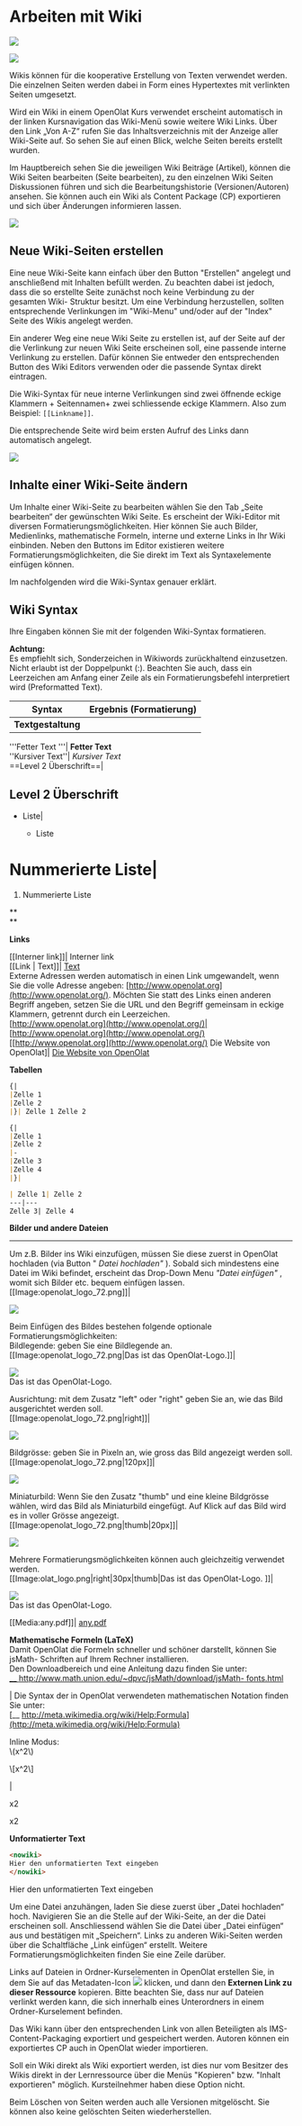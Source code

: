 # Arbeiten mit Wiki

![](assets/wiki.png)

![](assets/Wiki.png)

Wikis können für die kooperative Erstellung von Texten verwendet werden. Die
einzelnen Seiten werden dabei in Form eines Hypertextes mit verlinkten Seiten
umgesetzt.

Wird ein Wiki in einem OpenOlat Kurs verwendet erscheint automatisch in der
linken Kursnavigation das Wiki-Menü sowie weitere Wiki Links. Über den Link
„Von A-Z“ rufen Sie das Inhaltsverzeichnis mit der Anzeige aller Wiki-Seite
auf. So sehen Sie auf einen Blick, welche Seiten bereits erstellt wurden.

Im Hauptbereich sehen Sie die jeweiligen Wiki Beiträge (Artikel), können die
Wiki Seiten bearbeiten (Seite bearbeiten), zu den einzelnen Wiki Seiten
Diskussionen führen und sich die Bearbeitungshistorie (Versionen/Autoren)
ansehen. Sie können auch ein Wiki als Content Package (CP) exportieren und
sich über Änderungen informieren lassen.  

![](assets/Wiki_user.png)

  

## Neue Wiki-Seiten erstellen

Eine neue Wiki-Seite kann einfach über den Button "Erstellen" angelegt und
anschließend mit Inhalten befüllt werden. Zu beachten dabei ist jedoch, dass
die so erstellte Seite zunächst noch keine Verbindung zu der gesamten Wiki-
Struktur besitzt. Um eine Verbindung herzustellen, sollten entsprechende
Verlinkungen im "Wiki-Menu" und/oder auf der "Index" Seite des Wikis angelegt
werden.

Ein anderer Weg eine neue Wiki Seite zu erstellen ist, auf der Seite auf der
die Verlinkung zur neuen Wiki Seite erscheinen soll, eine passende interne
Verlinkung zu erstellen. Dafür können Sie entweder den entsprechenden Button
des Wiki Editors verwenden oder die passende Syntax direkt eintragen.

Die Wiki-Syntax für neue interne Verlinkungen sind zwei öffnende eckige
Klammern + Seitennamen+ zwei schliessende eckige Klammern. Also zum Beispiel:
`[[Linkname]]`.

Die entsprechende Seite wird beim ersten Aufruf des Links dann automatisch
angelegt.

![](assets/interner_Link.png)

##  Inhalte einer Wiki-Seite ändern

Um Inhalte einer Wiki-Seite zu bearbeiten wählen Sie den Tab „Seite
bearbeiten“ der gewünschten Wiki Seite. Es erscheint der Wiki-Editor mit
diversen Formatierungsmöglichkeiten. Hier können Sie auch Bilder, Medienlinks,
mathematische Formeln, interne und externe Links in Ihr Wiki einbinden. Neben
den Buttons im Editor existieren weitere Formatierungsmöglichkeiten, die Sie
direkt im Text als Syntaxelemente einfügen können.

Im nachfolgenden wird die Wiki-Syntax genauer erklärt.

## Wiki Syntax

Ihre Eingaben können Sie mit der folgenden Wiki-Syntax formatieren.

 **Achtung:**  
Es empfiehlt sich, Sonderzeichen in Wikiwords zurückhaltend einzusetzen. Nicht
erlaubt ist der Doppelpunkt (:). Beachten Sie auch, dass ein Leerzeichen am
Anfang einer Zeile als ein Formatierungsbefehl interpretiert wird
(Preformatted Text).

Syntax | Ergebnis (Formatierung)  
---|---  
 **Textgestaltung**|  
  
'''Fetter Text '''|  **Fetter Text**  
''Kursiver Text''|  _Kursiver Text_  
==Level 2 Überschrift==|

## Level 2 Überschrift  
  
* Liste| 

  * Liste

  
# Nummerierte Liste|

  1. Nummerierte Liste

  
  
 **  
**

 **Links**  
  
[[Interner link]]| Interner link  
[[Link | Text]]|
[Text](https://testing.frentix.com/test8/help/RepositoryEntry/82673665#linkandtext)  
Externe Adressen werden automatisch in einen Link umgewandelt, wenn Sie die
volle Adresse angeben: [http://www.openolat.org](http://www.openolat.org/).
Möchten Sie statt des Links einen anderen Begriff angeben, setzen Sie die URL
und den Begriff gemeinsam in eckige Klammern, getrennt durch ein Leerzeichen.  
[http://www.openolat.org](http://www.openolat.org/)|
[http://www.openolat.org](http://www.openolat.org/)  
[[http://www.openolat.org](http://www.openolat.org/) Die Website von
OpenOlat]| [Die Website von OpenOlat](http://www.openolat.org/)  


 **Tabellen**  
  
```markdown
{|  
|Zelle 1  
|Zelle 2  
|}| Zelle 1 Zelle 2  

```

```markdown
{|  
|Zelle 1  
|Zelle 2  
|-  
|Zelle 3  
|Zelle 4  
|}|

```
  
```markdown
| Zelle 1| Zelle 2  
---|---  
Zelle 3| Zelle 4  

```  
 **Bilder und andere Dateien**  
  
---  
Um z.B. Bilder ins Wiki einzufügen, müssen Sie diese zuerst in OpenOlat
hochladen (via Button " _Datei hochladen"_ ). Sobald sich mindestens eine
Datei im Wiki befindet, erscheint das Drop-Down Menu _"Datei einfügen"_ ,
womit sich Bilder etc. bequem einfügen lassen.  
[[Image:openolat_logo_72.png]]|

![](assets/openolat_logo_72.png)  
  
Beim Einfügen des Bildes bestehen folgende optionale
Formatierungsmöglichkeiten:  
Bildlegende: geben Sie eine Bildlegende an.  
[[Image:openolat_logo_72.png|Das ist das OpenOlat-Logo.]]|

![](assets/openolat_logo_72.png)  
Das ist das OpenOlat-Logo.  
  
Ausrichtung: mit dem Zusatz "left" oder "right" geben Sie an, wie das Bild
ausgerichtet werden soll.  
[[Image:openolat_logo_72.png|right]]|

![](assets/openolat_logo_72.png)  
  
Bildgrösse: geben Sie in Pixeln an, wie gross das Bild angezeigt werden soll.  
[[Image:openolat_logo_72.png|120px]]|

![](assets/openolat_logo_72.png)  
  
Miniaturbild: Wenn Sie den Zusatz "thumb" und eine kleine Bildgrösse wählen,
wird das Bild als Miniaturbild eingefügt. Auf Klick auf das Bild wird es in
voller Grösse angezeigt.  
[[Image:openolat_logo_72.png|thumb|20px]]|

![](assets/openolat_logo_72.png)  
  
Mehrere Formatierungsmöglichkeiten können auch gleichzeitig verwendet werden.  
[[Image:olat_logo.png|right|30px|thumb|Das ist das OpenOlat-Logo. ]]|

![](assets/openolat_logo_72.png)  
Das ist das OpenOlat-Logo.  
  
[[Media:any.pdf]]|
[any.pdf](https://testing.frentix.com/test8/help/RepositoryEntry/82673665#pdf)  
  

 **Mathematische Formeln (LaTeX)**  
Damit OpenOlat die Formeln schneller und schöner darstellt, können Sie jsMath-
Schriften auf Ihrem Rechner installieren.  
Den Downloadbereich und eine Anleitung dazu finden Sie unter:  
[__ http://www.math.union.edu/~dpvc/jsMath/download/jsMath-
fonts.html](http://www.math.union.edu/~dpvc/jsMath/download/jsMath-fonts.html)  
  
<math>Formel hier eingeben</math>| Die Syntax der in OpenOlat verwendeten
mathematischen Notation finden Sie unter:  
[__
http://meta.wikimedia.org/wiki/Help:Formula](http://meta.wikimedia.org/wiki/Help:Formula)  
  
Inline Modus:  
\\(x^2\\)

\\[x^2\\]  

|

  
x2

x2  
  
  
 **Unformatierter Text**  

```html
<nowiki>
Hier den unformatierten Text eingeben
</nowiki>
```
 Hier den unformatierten Text eingeben  
  
Um eine Datei anzuhängen, laden Sie diese zuerst über „Datei hochladen“ hoch.
Navigieren Sie an die Stelle auf der Wiki-Seite, an der die Datei erscheinen
soll. Anschliessend wählen Sie die Datei über „Datei einfügen“ aus und
bestätigen mit „Speichern“. Links zu anderen Wiki-Seiten werden über die
Schaltfläche „Link einfügen“ erstellt. Weitere Formatierungsmöglichkeiten
finden Sie eine Zeile darüber.

Links auf Dateien in Ordner-Kurselementen in OpenOlat erstellen Sie, in dem
Sie auf das Metadaten-Icon
![](assets/metadata_64_0_434343_none.png)
klicken, und dann den **Externen Link zu dieser Ressource** kopieren. Bitte
beachten Sie, dass nur auf Dateien verlinkt werden kann, die sich innerhalb
eines Unterordners in einem Ordner-Kurselement befinden.

Das Wiki kann über den entsprechenden Link von allen Beteiligten als IMS-
Content-Packaging exportiert und gespeichert werden. Autoren können ein
exportiertes CP auch in OpenOlat wieder importieren.

Soll ein Wiki direkt als Wiki exportiert werden, ist dies nur vom Besitzer des
Wikis direkt in der Lernressource über die Menüs "Kopieren" bzw. "Inhalt
exportieren" möglich. Kursteilnehmer haben diese Option nicht.

Beim Löschen von Seiten werden auch alle Versionen mitgelöscht. Sie können
also keine gelöschten Seiten wiederherstellen.

